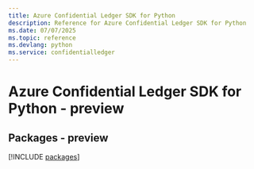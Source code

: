 ```yaml
---
title: Azure Confidential Ledger SDK for Python
description: Reference for Azure Confidential Ledger SDK for Python
ms.date: 07/07/2025
ms.topic: reference
ms.devlang: python
ms.service: confidentialledger
---
```

# Azure Confidential Ledger SDK for Python - preview
## Packages - preview
[!INCLUDE [packages](confidential-ledger-index.md)]